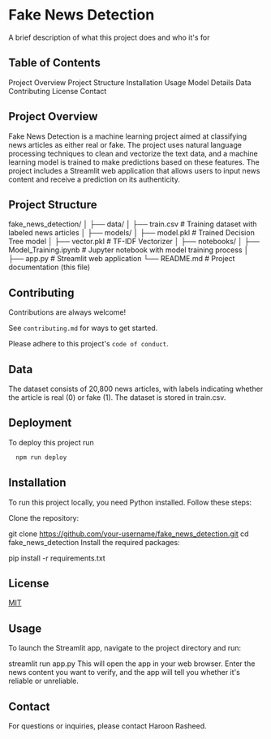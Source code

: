 
# Fake News Detection 

A brief description of what this project does and who it's for


## Table of Contents

Project Overview
Project Structure
Installation
Usage
Model Details
Data
Contributing
License
Contact
## Project Overview
Fake News Detection is a machine learning project aimed at classifying news articles as either real or fake. The project uses natural language processing techniques to clean and vectorize the text data, and a machine learning model is trained to make predictions based on these features. The project includes a Streamlit web application that allows users to input news content and receive a prediction on its authenticity.
## Project Structure

fake_news_detection/
│
├── data/
│   ├── train.csv              # Training dataset with labeled news articles
│
├── models/
│   ├── model.pkl              # Trained Decision Tree model
│   ├── vector.pkl             # TF-IDF Vectorizer
│
├── notebooks/
│   ├── Model_Training.ipynb   # Jupyter notebook with model training process
│
├── app.py                     # Streamlit web application
└── README.md                  # Project documentation (this file)
## Contributing

Contributions are always welcome!

See `contributing.md` for ways to get started.

Please adhere to this project's `code of conduct`.


## Data

The dataset consists of 20,800 news articles, with labels indicating whether the article is real (0) or fake (1). The dataset is stored in train.csv.
## Deployment

To deploy this project run

```bash
  npm run deploy
```


## Installation

To run this project locally, you need Python installed. Follow these steps:

Clone the repository:

git clone https://github.com/your-username/fake_news_detection.git
cd fake_news_detection
Install the required packages:

pip install -r requirements.txt
    
## License

[MIT](https://choosealicense.com/licenses/mit/)


## Usage
To launch the Streamlit app, navigate to the project directory and run:

streamlit run app.py
This will open the app in your web browser. Enter the news content you want to verify, and the app will tell you whether it's reliable or unreliable.
## Contact
For questions or inquiries, please contact Haroon Rasheed.

